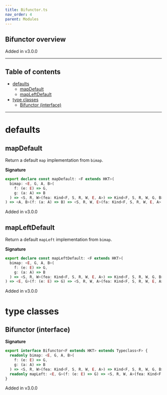 ```yaml
---
title: Bifunctor.ts
nav_order: 4
parent: Modules
---
```


## Bifunctor overview

Added in v3.0.0

---

<h2 class="text-delta">Table of contents</h2>

- [defaults](#defaults)
  - [mapDefault](#mapdefault)
  - [mapLeftDefault](#mapleftdefault)
- [type classes](#type-classes)
  - [Bifunctor (interface)](#bifunctor-interface)

---

# defaults

## mapDefault

Return a default `map` implementation from `bimap`.

**Signature**

```ts
export declare const mapDefault: <F extends HKT>(
  bimap: <E, G, A, B>(
    f: (e: E) => G,
    g: (a: A) => B
  ) => <S, R, W>(fea: Kind<F, S, R, W, E, A>) => Kind<F, S, R, W, G, B>
) => <A, B>(f: (a: A) => B) => <S, R, W, E>(fa: Kind<F, S, R, W, E, A>) => Kind<F, S, R, W, E, B>
```

Added in v3.0.0

## mapLeftDefault

Return a default `mapLeft` implementation from `bimap`.

**Signature**

```ts
export declare const mapLeftDefault: <F extends HKT>(
  bimap: <E, G, A, B>(
    f: (e: E) => G,
    g: (a: A) => B
  ) => <S, R, W>(fea: Kind<F, S, R, W, E, A>) => Kind<F, S, R, W, G, B>
) => <E, G>(f: (e: E) => G) => <S, R, W, A>(fea: Kind<F, S, R, W, E, A>) => Kind<F, S, R, W, G, A>
```

Added in v3.0.0

# type classes

## Bifunctor (interface)

**Signature**

```ts
export interface Bifunctor<F extends HKT> extends Typeclass<F> {
  readonly bimap: <E, G, A, B>(
    f: (e: E) => G,
    g: (a: A) => B
  ) => <S, R, W>(fea: Kind<F, S, R, W, E, A>) => Kind<F, S, R, W, G, B>
  readonly mapLeft: <E, G>(f: (e: E) => G) => <S, R, W, A>(fea: Kind<F, S, R, W, E, A>) => Kind<F, S, R, W, G, A>
}
```

Added in v3.0.0
